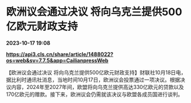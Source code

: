 # 欧洲议会通过决议 将向乌克兰提供500亿欧元财政支持

**2023-10-17 19:08**

**https://api3.cls.cn/share/article/1488022?os=web&sv=7.7.5&app=CailianpressWeb**

【欧洲议会通过决议 将向乌克兰提供500亿欧元财政支持】财联社10月18日电，据比利时通讯社消息，当地时间10月17日，欧洲议会投票通过一项决议。根据决议内容，2024年至2027年间，欧盟将向乌克兰提供高达330亿欧元的贷款以及170亿欧元的赠款。接下来，欧洲议会仍需就该决议与欧盟各成员国进行谈判。